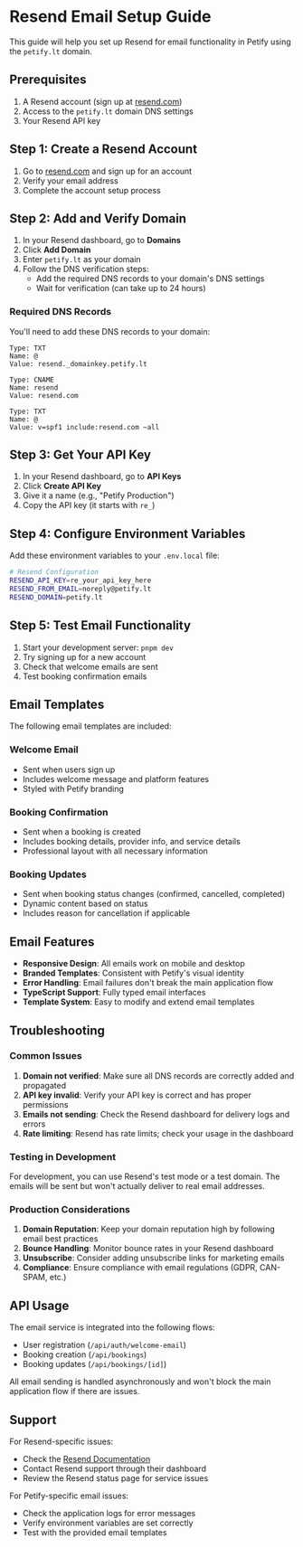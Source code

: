 # Resend Email Setup Guide

This guide will help you set up Resend for email functionality in Petify using
the `petify.lt` domain.

## Prerequisites

1. A Resend account (sign up at [resend.com](https://resend.com))
2. Access to the `petify.lt` domain DNS settings
3. Your Resend API key

## Step 1: Create a Resend Account

1. Go to [resend.com](https://resend.com) and sign up for an account
2. Verify your email address
3. Complete the account setup process

## Step 2: Add and Verify Domain

1. In your Resend dashboard, go to **Domains**
2. Click **Add Domain**
3. Enter `petify.lt` as your domain
4. Follow the DNS verification steps:
   - Add the required DNS records to your domain's DNS settings
   - Wait for verification (can take up to 24 hours)

### Required DNS Records

You'll need to add these DNS records to your domain:

```
Type: TXT
Name: @
Value: resend._domainkey.petify.lt

Type: CNAME
Name: resend
Value: resend.com

Type: TXT
Name: @
Value: v=spf1 include:resend.com ~all
```

## Step 3: Get Your API Key

1. In your Resend dashboard, go to **API Keys**
2. Click **Create API Key**
3. Give it a name (e.g., "Petify Production")
4. Copy the API key (it starts with `re_`)

## Step 4: Configure Environment Variables

Add these environment variables to your `.env.local` file:

```bash
# Resend Configuration
RESEND_API_KEY=re_your_api_key_here
RESEND_FROM_EMAIL=noreply@petify.lt
RESEND_DOMAIN=petify.lt
```

## Step 5: Test Email Functionality

1. Start your development server: `pnpm dev`
2. Try signing up for a new account
3. Check that welcome emails are sent
4. Test booking confirmation emails

## Email Templates

The following email templates are included:

### Welcome Email

- Sent when users sign up
- Includes welcome message and platform features
- Styled with Petify branding

### Booking Confirmation

- Sent when a booking is created
- Includes booking details, provider info, and service details
- Professional layout with all necessary information

### Booking Updates

- Sent when booking status changes (confirmed, cancelled, completed)
- Dynamic content based on status
- Includes reason for cancellation if applicable

## Email Features

- **Responsive Design**: All emails work on mobile and desktop
- **Branded Templates**: Consistent with Petify's visual identity
- **Error Handling**: Email failures don't break the main application flow
- **TypeScript Support**: Fully typed email interfaces
- **Template System**: Easy to modify and extend email templates

## Troubleshooting

### Common Issues

1. **Domain not verified**: Make sure all DNS records are correctly added and
   propagated
2. **API key invalid**: Verify your API key is correct and has proper
   permissions
3. **Emails not sending**: Check the Resend dashboard for delivery logs and
   errors
4. **Rate limiting**: Resend has rate limits; check your usage in the dashboard

### Testing in Development

For development, you can use Resend's test mode or a test domain. The emails
will be sent but won't actually deliver to real email addresses.

### Production Considerations

1. **Domain Reputation**: Keep your domain reputation high by following email
   best practices
2. **Bounce Handling**: Monitor bounce rates in your Resend dashboard
3. **Unsubscribe**: Consider adding unsubscribe links for marketing emails
4. **Compliance**: Ensure compliance with email regulations (GDPR, CAN-SPAM,
   etc.)

## API Usage

The email service is integrated into the following flows:

- User registration (`/api/auth/welcome-email`)
- Booking creation (`/api/bookings`)
- Booking updates (`/api/bookings/[id]`)

All email sending is handled asynchronously and won't block the main application
flow if there are issues.

## Support

For Resend-specific issues:

- Check the [Resend Documentation](https://resend.com/docs)
- Contact Resend support through their dashboard
- Review the Resend status page for service issues

For Petify-specific email issues:

- Check the application logs for error messages
- Verify environment variables are set correctly
- Test with the provided email templates
